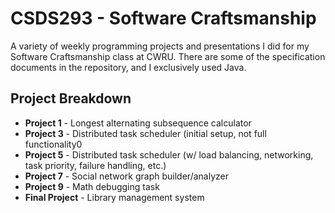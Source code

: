 # CSDS293 - Software Craftsmanship

A variety of weekly programming projects and presentations I did for my Software Craftsmanship class at CWRU. There are some of the specification documents in the repository, and I exclusively used Java.

## Project Breakdown
- **Project 1** - Longest alternating subsequence calculator
- **Project 3** - Distributed task scheduler (initial setup, not full functionality0
- **Project 5** - Distributed task scheduler (w/ load balancing, networking, task priority, failure handling, etc.)
- **Project 7** - Social network graph builder/analyzer
- **Project 9** - Math debugging task
- **Final Project** - Library management system
